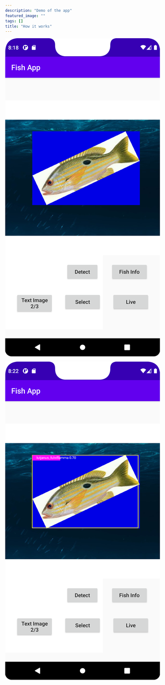 ```yaml
---
description: "Demo of the app"
featured_image: ""
tags: []
title: "How it works"
---
```


![Headstone Image](https://github.com/23benjamint/23benjamint/blob/main/static/images/beforeDetect.png?raw=true)

![Headstone Image](https://github.com/23benjamint/23benjamint/blob/main/static/images/DetectedFish.png?raw=true)





